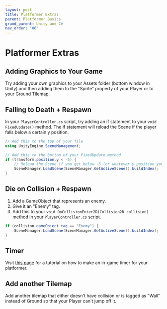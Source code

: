 ```yaml
---
layout: post
title: Platformer Extras
parent: Platformer Basics
grand_parent: Unity and C#
nav_order: "06"
---
```


# Platformer Extras

## Adding Graphics to Your Game

Try adding your own graphics to your Assets folder (bottom window in Unity) and then adding them to the "Sprite" property of your Player or to your Ground Tilemap.

## Falling to Death + Respawn

In your `PlayerController.cs` script, try adding an if statement to your `void FixedUpdate()` method. The if statement will reload the Scene if the player falls below a certain y position.

```csharp
// Add this to the top of your file
using UnityEngine.SceneManagement;

// Add this to the bottom of your FixedUpdate method
if (transform.position.y < -5) {
    // Reload the Scene if you get below -5 (or whatever y position you determine)
    SceneManager.LoadScene(SceneManager.GetActiveScene().buildIndex);
}
```

## Die on Collision + Respawn

1. Add a GameObject that represents an enemy.
2. Give it an "Enemy" tag.
3. Add this to your `void OnCollisionEnter2D(Collision2D collision)` method in your `PlayerController.cs` script.

```csharp
if (collision.gameObject.tag == "Enemy") {
    SceneManager.LoadScene(SceneManager.GetActiveScene().buildIndex);
}
```

## Timer

Visit [this page](https://pressstart.vip/tutorials/2018/07/20/45/building-a-timer.html) for a tutorial on how to make an in-game timer for your platformer.

## Add another Tilemap

Add another tilemap that either doesn't have collision or is tagged as "Wall" instead of Ground so that your Player can't jump off it.

